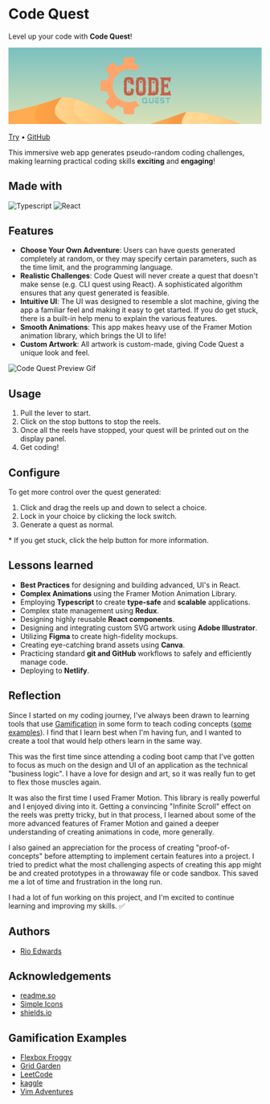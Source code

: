 # Code Quest

Level up your code with **Code Quest**!

![Code Quest Header](./code_quest_header.png)

[Try](https://code-quest-app.netlify.app/) • [GitHub](https://github.com/rioredwards/code-quest)

This immersive web app generates pseudo-random coding challenges, making learning practical coding skills **exciting** and **engaging**!

## Made with

![Typescript](https://img.shields.io/badge/-Typescript-3178C6?logo=TypeScript&logoColor=black&style=for-the-badge)&nbsp;![React](https://img.shields.io/badge/-React-61DAFB?logo=React&logoColor=black&style=for-the-badge)&nbsp;

## Features

* **Choose Your Own Adventure**: Users can have quests generated completely at random, or they may specify certain parameters, such as the time limit, and the programming language.
* **Realistic Challenges**: Code Quest will never create a quest that doesn't make sense (e.g. CLI quest using React). A sophisticated algorithm ensures that any quest generated is feasible.
* **Intuitive UI**: The UI was designed to resemble a slot machine, giving the app a familiar feel and making it easy to get started. If you do get stuck, there is a built-in help menu to explain the various features.
* **Smooth Animations**: This app makes heavy use of the Framer Motion animation library, which brings the UI to life!
* **Custom Artwork**: All artwork is custom-made, giving Code Quest a unique look and feel.

![Code Quest Preview Gif](./code_quest_preview_gif.gif)

## Usage

1. Pull the lever to start.
2. Click on the stop buttons to stop the reels.
3. Once all the reels have stopped, your quest will be printed out on the display panel.
4. Get coding!

## Configure

To get more control over the quest generated:

1. Click and drag the reels up and down to select a choice.
2. Lock in your choice by clicking the lock switch.
3. Generate a quest as normal.

\* If you get stuck, click the help button for more information.

## Lessons learned

* **Best Practices** for designing and building advanced, UI's in React.
* **Complex Animations** using the Framer Motion Animation Library.
* Employing **Typescript** to create **type-safe** and **scalable** applications.
* Complex state management using **Redux**.
* Designing highly reusable **React components**.
* Designing and integrating custom SVG artwork using **Adobe Illustrator**.
* Utilizing **Figma** to create high-fidelity mockups.
* Creating eye-catching brand assets using **Canva**.
* Practicing standard **git and GitHub** workflows to safely and efficiently manage code.
* Deploying to **Netlify**.

## Reflection

Since I started on my coding journey, I've always been drawn to learning tools that use [Gamification](https://en.wikipedia.org/wiki/Gamification) in some form to teach coding concepts ([some examples](https://github.com/rioredwards/code-quest#gamification-examples)). I find that I learn best when I'm having fun, and I wanted to create a tool that would help others learn in the same way.

This was the first time since attending a coding boot camp that I've gotten to focus as much on the design and UI of an application as the technical "business logic". I have a love for design and art, so it was really fun to get to flex those muscles again.

It was also the first time I used Framer Motion. This library is really powerful and I enjoyed diving into it. Getting a convincing "Infinite Scroll" effect on the reels was pretty tricky, but in that process, I learned about some of the more advanced features of Framer Motion and gained a deeper understanding of creating animations in code, more generally.

I also gained an appreciation for the process of creating "proof-of-concepts" before attempting to implement certain features into a project. I tried to predict what the most challenging aspects of creating this app might be and created prototypes in a throwaway file or code sandbox. This saved me a lot of time and frustration in the long run.

I had a lot of fun working on this project, and I'm excited to continue learning and improving my skills. ✅

## Authors

* [Rio Edwards](https://www.github.com/rioredwards)

## Acknowledgements

* [readme.so](https://readme.so/editor)
* [Simple Icons](https://simpleicons.org/?q=redux)
* [shields.io](https://shields.io/)

## Gamification Examples

* [Flexbox Froggy](https://flexboxfroggy.com/)
* [Grid Garden](https://cssgridgarden.com/)
* [LeetCode](https://leetcode.com/)
* [kaggle](https://www.kaggle.com/competitions/)
* [Vim Adventures](https://vim-adventures.com/)

